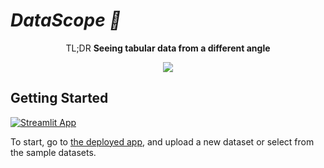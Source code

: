 # _DataScope 🔬_

<div align="center">

TL;DR **Seeing tabular data from a different angle**

<a style="font-size: 5px" href="https://media.giphy.com/media/ftAyb0CG1FNAIZt4SO/giphy.gif"><img src="https://media.giphy.com/media/ftAyb0CG1FNAIZt4SO/giphy.gif" /></a>

</div>

## Getting Started

[![Streamlit App](https://static.streamlit.io/badges/streamlit_badge_black_white.svg)](https://iamaziz-datascope-app-ekta8m.streamlit.app/)

To start, go to [the deployed app](https://bit.ly/DataScopeApp), and upload a new dataset or select from the sample
datasets.
